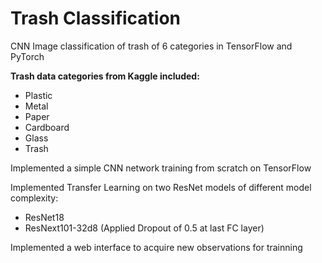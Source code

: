 # Trash Classification
CNN Image classification of trash of 6 categories in TensorFlow and PyTorch

**Trash data categories from Kaggle included:**
- Plastic
- Metal
- Paper
- Cardboard
- Glass
- Trash

Implemented a simple CNN network training from scratch on TensorFlow

Implemented Transfer Learning on two ResNet models of different model complexity:
- ResNet18
- ResNext101-32d8 (Applied Dropout of 0.5 at last FC layer)

Implemented a web interface to acquire new observations for trainning

